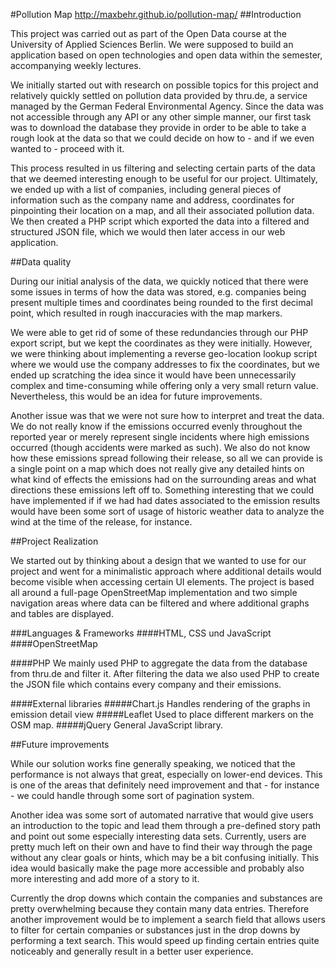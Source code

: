 #Pollution Map
http://maxbehr.github.io/pollution-map/
##Introduction

This project was carried out as part of the Open Data course at the University of Applied Sciences Berlin. We were supposed to build an application based on open technologies and open data within the semester, accompanying weekly lectures. 

We initially started out with research on possible topics for this project and relatively quickly settled on pollution data provided by thru.de, a service managed by the German Federal Environmental Agency. Since the data was not accessible through any API or any other simple manner, our first task was to download the database they provide in order to be able to take a rough look at the data so that we could decide on how to - and if we even wanted to - proceed with it.

This process resulted in us filtering and selecting certain parts of the data that we deemed interesting enough to be useful for our project. Ultimately, we ended up with a list of companies, including general pieces of information such as the company name and address, coordinates for pinpointing their location on a map, and all their associated pollution data. We then created a PHP script which exported the data into a filtered and structured JSON file, which we would then later access in our web application. 

##Data quality

During our initial analysis of the data, we quickly noticed that there were some issues in terms of how the data was stored, e.g. companies being present multiple times and coordinates being rounded to the first decimal point, which resulted in rough inaccuracies with the map markers.

We were able to get rid of some of these redundancies through our PHP export script, but we kept the coordinates as they were initially. However, we were thinking about implementing a reverse geo-location lookup script where we would use the company addresses to fix the coordinates, but we ended up scratching the idea since it would have been unnecessarily complex and time-consuming while offering only a very small return value. Nevertheless, this would be an idea for future improvements. 

Another issue was that we were not sure how to interpret and treat the data. We do not really know if the emissions occurred evenly throughout the reported year or merely represent single incidents where high emissions occurred (though accidents were marked as such). We also do not know how these emissions spread following their release, so all we can provide is a single point on a map which does not really give any detailed hints on what kind of effects the emissions had on the surrounding areas and what directions these emissions left off to. Something interesting that we could have implemented if if we had had dates associated to the emission results would have been some sort of usage of historic weather data to analyze the wind at the time of the release, for instance.

##Project Realization

We started out by thinking about a design that we wanted to use for our project and went for a minimalistic approach where additional details would become visible when accessing certain UI elements. The project is based all around a full-page OpenStreetMap implementation and two simple navigation areas where data can be filtered and where additional graphs and tables are displayed.

###Languages & Frameworks
####HTML, CSS und JavaScript
####OpenStreetMap

####PHP
We mainly used PHP to aggregate the data from the database from thru.de and filter it. After filtering the data we also used PHP to create the JSON file which contains every company and their emissions.

####External libraries 
#####Chart.js
Handles rendering of the graphs in emission detail view
#####Leaflet
Used to place different markers on the OSM map.
#####jQuery
General JavaScript library.
    

##Future improvements

While our solution works fine generally speaking, we noticed that the performance is not always that great, especially on lower-end devices. This is one of the areas that definitely need improvement and that - for instance - we could handle through some sort of pagination system. 

Another idea was some sort of automated narrative that would give users an introduction to the topic and lead them through a pre-defined story path and point out some especially interesting data sets. Currently, users are pretty much left on their own and have to find their way through the page without any clear goals or hints, which may be a bit confusing initially. This idea would basically make the page more accessible and probably also more interesting and add more of a story to it.

Currently the drop downs which contain the companies and substances are pretty overwhelming because they contain many data entries. Therefore another improvement would be to implement a search field that allows users to filter for certain companies or substances just in the drop downs by performing a text search. This would speed up finding certain entries quite noticeably and generally result in a better user experience.
